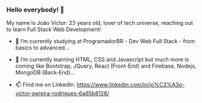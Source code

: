 ### Hello everybody! 👋

My name is João Victor: 23 years old, lover of tech universe, reaching out to learn Full Stack Web Development!

- 🔭 I’m currently studying at ProgramadorBR - Dev Web Full Stack - from basics to advanced... 
- 🌱 I’m currently learning HTML, CSS and Javascript but much more is coming like Bootstrap, JQuery, React (Front-End) and Firebase, Nodejs, MongoDB (Back-End)...

- 📫 Find me on LinkedIn: https://www.linkedin.com/in/jo%C3%A3o-victor-pereira-rodrigues-6a65b8128/
